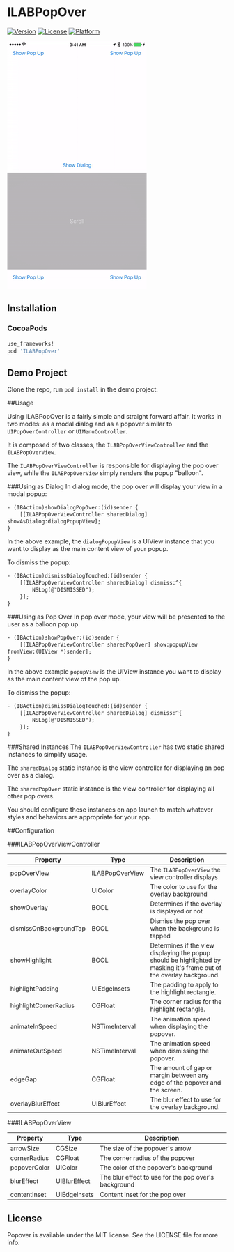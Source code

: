# ILABPopOver

[![Version](https://img.shields.io/cocoapods/v/ILABPopOver.svg?style=flat)](http://cocoapods.org/pods/ILABPopOver)
[![License](https://img.shields.io/cocoapods/l/ILABPopOver.svg?style=flat)](http://cocoapods.org/pods/ILABPopOver)
[![Platform](https://img.shields.io/cocoapods/p/ILABPopOver.svg?style=flat)](http://cocoapods.org/pods/ILABPopOver)

![](https://github.com/interfacelab/ILABPopOver/blob/master/Screenshots/ILABPopOver.gif)

## Installation

### CocoaPods
```ruby
use_frameworks!
pod 'ILABPopOver'
```

## Demo Project

Clone the repo, run `pod install` in the demo project.


##Usage

Using ILABPopOver is a fairly simple and straight forward affair.  It works in two modes: as a modal dialog and as a popover similar to `UIPopOverController` or `UIMenuController`.

It is composed of two classes, the `ILABPopOverViewController` and the `ILABPopOverView`.

The `ILABPopOverViewController` is responsible for displaying the pop over view, while the `ILABPopOverView` simply renders the popup "balloon".

###Using as Dialog
In dialog mode, the pop over will display your view in a modal popup:

```objc
- (IBAction)showDialogPopOver:(id)sender {
    [[ILABPopOverViewController sharedDialog] showAsDialog:dialogPopupView];
}
```

In the above example, the `dialogPopupView` is a UIView instance that you want to display as the main content view of your popup.

To dismiss the popup:

```objc
- (IBAction)dismissDialogTouched:(id)sender {
    [[ILABPopOverViewController sharedDialog] dismiss:^{
        NSLog(@"DISMISSED");
    }];
}
```

###Using as Pop Over
In pop over mode, your view will be presented to the user as a balloon pop up.

```objc
- (IBAction)showPopOver:(id)sender {
    [[ILABPopOverViewController sharedPopOver] show:popupView fromView:(UIView *)sender];
}
```

In the above example `popupView` is the UIView instance you want to display as the main content view of the pop up.

To dismiss the popup:

```objc
- (IBAction)dismissDialogTouched:(id)sender {
    [[ILABPopOverViewController sharedDialog] dismiss:^{
        NSLog(@"DISMISSED");
    }];
}
```

###Shared Instances
The `ILABPopOverViewController` has two static shared instances to simplify usage.

The `sharedDialog` static instance is the view controller for displaying an pop over as a dialog.

The `sharedPopOver` static instance is the view controller for displaying all other pop overs.

You should configure these instances on app launch to match whatever styles and behaviors are appropriate for your app.

##Configuration

###ILABPopOverViewController

| Property | Type | Description |
| -------- | ---- | ----------- |
| popOverView | ILABPopOverView | The `ILABPopOverView` the view controller displays |
| overlayColor | UIColor | The color to use for the overlay background |
| showOverlay | BOOL | Determines if the overlay is displayed or not |
| dismissOnBackgroundTap | BOOL | Dismiss the pop over when the background is tapped |
| showHighlight | BOOL | Determines if the view displaying the popup should be highlighted by masking it's frame out of the overlay background. |
| highlightPadding | UIEdgeInsets | The padding to apply to the highlight rectangle. |
| highlightCornerRadius | CGFloat | The corner radius for the highlight rectangle. |
| animateInSpeed | NSTimeInterval | The animation speed when displaying the popover. |
| animateOutSpeed | NSTimeInterval | The animation speed when dismissing the popover. |
| edgeGap | CGFloat | The amount of gap or margin between any edge of the popover and the screen. |
| overlayBlurEffect | UIBlurEffect | The blur effect to use for the overlay background. |

###ILABPopOverView

| Property | Type | Description |
| -------- | ---- | ----------- |
| arrowSize | CGSize | The size of the popover's arrow |
| cornerRadius | CGFloat | The corner radius of the popover |
| popoverColor | UIColor | The color of the popover's background |
| blurEffect | UIBlurEffect | The blur effect to use for the pop over's background |
| contentInset | UIEdgeInsets | Content inset for the pop over |


## License

Popover is available under the MIT license. See the LICENSE file for more info.



